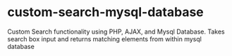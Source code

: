 # custom-search-mysql-database
Custom Search functionality using PHP, AJAX, and Mysql Database. Takes search box input and returns matching elements from within mysql database
